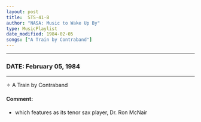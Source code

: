 ```yaml
---
layout: post
title:  STS-41-B
author: "NASA: Music to Wake Up By"
type: MusicPlaylist
date_modified: 1984-02-05
songs: ["A Train by Contraband"]
---
```


----
### DATE: February 05, 1984
----
✧ A Train by Contraband

#### Comment:
* which features as its tenor sax player, Dr. Ron McNair



<br/>
<center>
	<a target="_blank"
	   href="https://twitter.com/intent/tweet?hashtags=Space,NASA,Playlist,NASAWakeupCalls,SpaceProgram&text={{ page.author}}, '{{ page.songs.first }}' {{ page.title }}, {{ page.date | date: '%B %d, %Y' }}. {{ site.url }}{{ page.url }}&via=nasawakeupcalls"><i class="fab fa-twitter" alt="Tweet this page" style="font-size: 1.3em;"></i></a>
	&nbsp; 	<i class="fas fa-user-astronaut" style="font-size: 1.5em;"></i> &nbsp;
    <a type="amzn" search="'A Train by Contraband'" category="popular music">
    <i class="fab fa-amazon" style="font-size: 1.3em;"></i></a>
</center>
